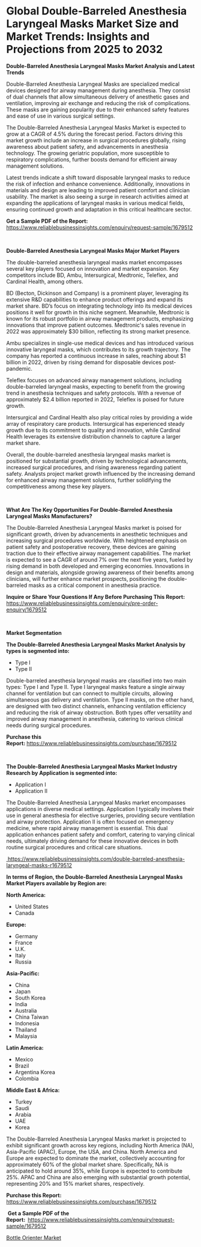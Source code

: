<p><h1>Global Double-Barreled Anesthesia Laryngeal Masks Market Size and Market Trends: Insights and Projections from 2025 to 2032</h1></p><p><strong>Double-Barreled Anesthesia Laryngeal Masks Market Analysis and Latest Trends</strong></p>
<p><p>Double-Barreled Anesthesia Laryngeal Masks are specialized medical devices designed for airway management during anesthesia. They consist of dual channels that allow simultaneous delivery of anesthetic gases and ventilation, improving air exchange and reducing the risk of complications. These masks are gaining popularity due to their enhanced safety features and ease of use in various surgical settings.</p><p>The Double-Barreled Anesthesia Laryngeal Masks Market is expected to grow at a CAGR of 4.5% during the forecast period. Factors driving this market growth include an increase in surgical procedures globally, rising awareness about patient safety, and advancements in anesthesia technology. The growing geriatric population, more susceptible to respiratory complications, further boosts demand for efficient airway management solutions.</p><p>Latest trends indicate a shift toward disposable laryngeal masks to reduce the risk of infection and enhance convenience. Additionally, innovations in materials and design are leading to improved patient comfort and clinician usability. The market is also seeing a surge in research activities aimed at expanding the applications of laryngeal masks in various medical fields, ensuring continued growth and adaptation in this critical healthcare sector.</p></p>
<p><strong>Get a Sample PDF of the Report:&nbsp;</strong> <a href="https://www.reliablebusinessinsights.com/enquiry/request-sample/1679512?utm_campaign=904&utm_medium=2&utm_source=Github&utm_content=ia&utm_term=25032025&utm_id=double-barreled-anesthesia-laryngeal-masks">https://www.reliablebusinessinsights.com/enquiry/request-sample/1679512</a></p>
<p>&nbsp;</p>
<p><strong>Double-Barreled Anesthesia Laryngeal Masks Major Market Players</strong></p>
<p><p>The double-barreled anesthesia laryngeal masks market encompasses several key players focused on innovation and market expansion. Key competitors include BD, Ambu, Intersurgical, Medtronic, Teleflex, and Cardinal Health, among others. </p><p>BD (Becton, Dickinson and Company) is a prominent player, leveraging its extensive R&D capabilities to enhance product offerings and expand its market share. BD’s focus on integrating technology into its medical devices positions it well for growth in this niche segment. Meanwhile, Medtronic is known for its robust portfolio in airway management products, emphasizing innovations that improve patient outcomes. Medtronic's sales revenue in 2022 was approximately $30 billion, reflecting its strong market presence.</p><p>Ambu specializes in single-use medical devices and has introduced various innovative laryngeal masks, which contributes to its growth trajectory. The company has reported a continuous increase in sales, reaching about $1 billion in 2022, driven by rising demand for disposable devices post-pandemic.</p><p>Teleflex focuses on advanced airway management solutions, including double-barreled laryngeal masks, expecting to benefit from the growing trend in anesthesia techniques and safety protocols. With a revenue of approximately $2.4 billion reported in 2022, Teleflex is poised for future growth.</p><p>Intersurgical and Cardinal Health also play critical roles by providing a wide array of respiratory care products. Intersurgical has experienced steady growth due to its commitment to quality and innovation, while Cardinal Health leverages its extensive distribution channels to capture a larger market share.</p><p>Overall, the double-barreled anesthesia laryngeal masks market is positioned for substantial growth, driven by technological advancements, increased surgical procedures, and rising awareness regarding patient safety. Analysts project market growth influenced by the increasing demand for enhanced airway management solutions, further solidifying the competitiveness among these key players.</p></p>
<p>&nbsp;</p>
<p><strong>What Are The Key Opportunities For Double-Barreled Anesthesia Laryngeal Masks Manufacturers?</strong></p>
<p><p>The Double-Barreled Anesthesia Laryngeal Masks market is poised for significant growth, driven by advancements in anesthetic techniques and increasing surgical procedures worldwide. With heightened emphasis on patient safety and postoperative recovery, these devices are gaining traction due to their effective airway management capabilities. The market is expected to see a CAGR of around 7% over the next five years, fueled by rising demand in both developed and emerging economies. Innovations in design and materials, alongside growing awareness of their benefits among clinicians, will further enhance market prospects, positioning the double-barreled masks as a critical component in anesthesia practice.</p></p>
<p><strong>Inquire or Share Your Questions If Any Before Purchasing This Report:</strong> <a href="https://www.reliablebusinessinsights.com/enquiry/pre-order-enquiry/1679512?utm_campaign=904&utm_medium=2&utm_source=Github&utm_content=ia&utm_term=25032025&utm_id=double-barreled-anesthesia-laryngeal-masks">https://www.reliablebusinessinsights.com/enquiry/pre-order-enquiry/1679512</a></p>
<p>&nbsp;</p>
<p><strong>Market Segmentation</strong></p>
<p><strong>The Double-Barreled Anesthesia Laryngeal Masks Market Analysis by types is segmented into:</strong></p>
<p><ul><li>Type I</li><li>Type II</li></ul></p>
<p><p>Double-barreled anesthesia laryngeal masks are classified into two main types: Type I and Type II. Type I laryngeal masks feature a single airway channel for ventilation but can connect to multiple circuits, allowing simultaneous gas delivery and ventilation. Type II masks, on the other hand, are designed with two distinct channels, enhancing ventilation efficiency and reducing the risk of airway obstruction. Both types offer versatility and improved airway management in anesthesia, catering to various clinical needs during surgical procedures.</p></p>
<p><strong>Purchase this Report:&nbsp;</strong><a href="https://www.reliablebusinessinsights.com/purchase/1679512?utm_campaign=904&utm_medium=2&utm_source=Github&utm_content=ia&utm_term=25032025&utm_id=double-barreled-anesthesia-laryngeal-masks">https://www.reliablebusinessinsights.com/purchase/1679512</a></p>
<p>&nbsp;</p>
<p><strong>The Double-Barreled Anesthesia Laryngeal Masks Market Industry Research by Application is segmented into:</strong></p>
<p><ul><li>Application I</li><li>Application II</li></ul></p>
<p><p>The Double-Barreled Anesthesia Laryngeal Masks market encompasses applications in diverse medical settings. Application I typically involves their use in general anesthesia for elective surgeries, providing secure ventilation and airway protection. Application II is often focused on emergency medicine, where rapid airway management is essential. This dual application enhances patient safety and comfort, catering to varying clinical needs, ultimately driving demand for these innovative devices in both routine surgical procedures and critical care situations.</p></p>
<p><a href="https://www.reliablebusinessinsights.com/double-barreled-anesthesia-laryngeal-masks-r1679512?utm_campaign=904&utm_medium=2&utm_source=Github&utm_content=ia&utm_term=25032025&utm_id=double-barreled-anesthesia-laryngeal-masks">&nbsp;https://www.reliablebusinessinsights.com/double-barreled-anesthesia-laryngeal-masks-r1679512</a></p>
<p><strong>In terms of Region, the Double-Barreled Anesthesia Laryngeal Masks Market Players available by Region are:</strong></p>
<p>
    <p> <strong> North America: </strong>
        <ul>
            <li>United States</li>
            <li>Canada</li>
        </ul>
        </p> 
    <p> <strong> Europe: </strong>
        <ul>
            <li>Germany</li>
            <li>France</li>
            <li>U.K.</li>
            <li>Italy</li>
            <li>Russia</li>
        </ul>
        </p> 
    <p> <strong> Asia-Pacific: </strong>
        <ul>
            <li>China</li>
            <li>Japan</li>
            <li>South Korea</li>
            <li>India</li>
            <li>Australia</li>
            <li>China Taiwan</li>
            <li>Indonesia</li>
            <li>Thailand</li>
            <li>Malaysia</li>
        </ul>
        </p> 
    <p> <strong> Latin America: </strong>
        <ul>
            <li>Mexico</li>
            <li>Brazil</li>
            <li>Argentina Korea</li>
            <li>Colombia</li>
        </ul>
        </p> 
    <p> <strong> Middle East & Africa: </strong>
        <ul>
            <li>Turkey</li>
            <li>Saudi</li>
            <li>Arabia</li>
            <li>UAE</li>
            <li>Korea</li>
        </ul>
    </p>
    </p>
<p><p>The Double-Barreled Anesthesia Laryngeal Masks market is projected to exhibit significant growth across key regions, including North America (NA), Asia-Pacific (APAC), Europe, the USA, and China. North America and Europe are expected to dominate the market, collectively accounting for approximately 60% of the global market share. Specifically, NA is anticipated to hold around 35%, while Europe is expected to contribute 25%. APAC and China are also emerging with substantial growth potential, representing 20% and 15% market shares, respectively.</p></p>
<p><strong>Purchase this Report: </strong><a href="https://www.reliablebusinessinsights.com/purchase/1679512?utm_campaign=904&utm_medium=2&utm_source=Github&utm_content=ia&utm_term=25032025&utm_id=double-barreled-anesthesia-laryngeal-masks">https://www.reliablebusinessinsights.com/purchase/1679512</a></p>
<p>&nbsp;<strong>Get a Sample PDF of the Report:&nbsp;&nbsp;</strong><a href="https://www.reliablebusinessinsights.com/enquiry/request-sample/1679512?utm_campaign=904&utm_medium=2&utm_source=Github&utm_content=ia&utm_term=25032025&utm_id=double-barreled-anesthesia-laryngeal-masks">https://www.reliablebusinessinsights.com/enquiry/request-sample/1679512</a></p>
<p><strong></strong></p>
<p><p><a href="https://github.com/elvutedipela/Market-Research-Report-List-1/blob/main/bottle-orienter-market.md?utm_campaign=904&utm_medium=2&utm_source=Github&utm_content=ia&utm_term=25032025&utm_id=double-barreled-anesthesia-laryngeal-masks">Bottle Orienter Market</a></p></p>